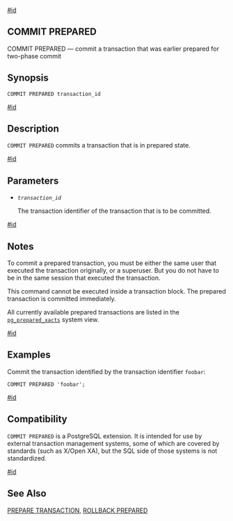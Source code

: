 [#id](#SQL-COMMIT-PREPARED)

## COMMIT PREPARED

COMMIT PREPARED — commit a transaction that was earlier prepared for two-phase commit

## Synopsis

```
COMMIT PREPARED transaction_id
```

[#id](#id-1.9.3.54.5)

## Description

`COMMIT PREPARED` commits a transaction that is in prepared state.

[#id](#id-1.9.3.54.6)

## Parameters

- _`transaction_id`_

  The transaction identifier of the transaction that is to be committed.

[#id](#id-1.9.3.54.7)

## Notes

To commit a prepared transaction, you must be either the same user that executed the transaction originally, or a superuser. But you do not have to be in the same session that executed the transaction.

This command cannot be executed inside a transaction block. The prepared transaction is committed immediately.

All currently available prepared transactions are listed in the [`pg_prepared_xacts`](view-pg-prepared-xacts) system view.

[#id](#SQL-COMMIT-PREPARED-EXAMPLES)

## Examples

Commit the transaction identified by the transaction identifier `foobar`:

```
COMMIT PREPARED 'foobar';
```

[#id](#id-1.9.3.54.9)

## Compatibility

`COMMIT PREPARED` is a PostgreSQL extension. It is intended for use by external transaction management systems, some of which are covered by standards (such as X/Open XA), but the SQL side of those systems is not standardized.

[#id](#id-1.9.3.54.10)

## See Also

[PREPARE TRANSACTION](sql-prepare-transaction), [ROLLBACK PREPARED](sql-rollback-prepared)
